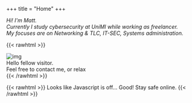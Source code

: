 +++
title = "Home"
+++

_Hi! I'm Matt._ <br>
_Currently I study cybersecurity at UniMI while working as freelancer._ <br>
_My focuses are on Networking & TLC, IT-SEC, Systems administration._ <br>
 
{{< rawhtml >}}
<html>
<head>
<style>

.container2 {
  position: relative;
  margin-left: auto;
  margin-right: auto;
  margin-bottom: 15px;
}

.image2 {
    display: block;
    width: 65% !important;
    height: auto;
    max-width: 65% !important;
    margin-left: auto;
    margin-right: auto;
    box-shadow: inset 0 4px 5px 3px rgba(0,0,0,.2), 0 6px 20px 0 rgba(0,0,0,.19);
}

.overlay2 {
    position: absolute;
    bottom: 100%;
    left: 0;
    right: 0;
    background-color: gray;
    overflow: hidden;
    width: 65%;
    height: 0;
    transition: .5s ease;
    margin-left: auto;
    margin-right: auto;
}

.container2:hover .overlay2 {
  bottom: 0;
  height: 100%;
}

.text3 {
  white-space: nowrap; 
  color: white;
  font-size: 70%;
  font-family: Raleway;
  position: absolute;
  overflow: hidden;
  top: 50%;
  left: 50%;
  transform: translate(-50%, -50%);
  -ms-transform: translate(-50%, -50%);
}
</style>
</head>

<body>

<div class="container2">
<img class="image2" src="img/DAkixWu.jpg" alt="img">
  <div class="overlay2">
    <div class="text3"> Hello fellow visitor. <br> Feel free to contact me, or relax </div>
  </div>
</div>
</body>
</html>
{{< /rawhtml >}}

{{< rawhtml >}}
 		<noscript> Looks like Javascript is off... Good! Stay safe online. </noscript>
{{< /rawhtml >}}